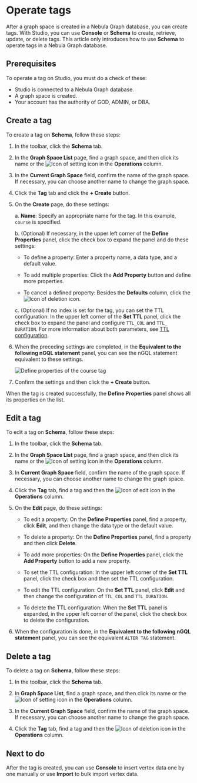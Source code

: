 # Operate tags

After a graph space is created in a Nebula Graph database, you can create tags. With Studio, you can use **Console** or **Schema** to create, retrieve, update, or delete tags. This article only introduces how to use **Schema** to operate tags in a Nebula Graph database.

## Prerequisites

To operate a tag on Studio, you must do a check of these:

- Studio is connected to a Nebula Graph database.
- A graph space is created.
- Your account has the authority of GOD, ADMIN, or DBA.

## Create a tag

To create a tag on **Schema**, follow these steps:

1. In the toolbar, click the **Schema** tab.

2. In the **Graph Space List** page, find a graph space, and then click its name or the ![Icon of setting](https://docs-cdn.nebula-graph.com.cn/nebula-studio-docs/st-ug-018.png "Settings") icon in the **Operations** column.

3. In the **Current Graph Space** field, confirm the name of the graph space. If necessary, you can choose another name to change the graph space.

4. Click the **Tag** tab and click the **+ Create** button.

5. On the **Create** page, do these settings:

   a. **Name**: Specify an appropriate name for the tag. In this example, `course` is specified.

   b. (Optional) If necessary, in the upper left corner of the **Define Properties** panel, click the check box to expand the panel and do these settings:

   - To define a property: Enter a property name, a data type, and a default value.

   - To add multiple properties: Click the **Add Property** button and define more properties.

   - To cancel a defined property: Besides the **Defaults** column, click the ![Icon of deletion](https://docs-cdn.nebula-graph.com.cn/nebula-studio-docs/st-ug-020.png "Cancel") icon.

   c. (Optional) If no index is set for the tag, you can set the TTL configuration: In the upper left corner of the **Set TTL** panel, click the check box to expand the panel and configure `TTL_COL` and `TTL_ DURATION`. For more information about both parameters, see [TTL configuration](https://docs.nebula-graph.com.cn/manual-CN/2.query-language/4.statement-syntax/1.data-definition-statements/TTL/> "Click to go to Nebula Graph website").

6. When the preceding settings are completed, in the **Equivalent to the following nGQL statement** panel, you can see the nGQL statement equivalent to these settings.

   ![Define properties of the `course` tag](https://docs-cdn.nebula-graph.com.cn/nebula-studio-docs/st-ug-028.png "Define a tag")

7. Confirm the settings and then click the **+ Create** button.

When the tag is created successfully, the **Define Properties** panel shows all its properties on the list.

## Edit a tag

To edit a tag on **Schema**, follow these steps:

1. In the toolbar, click the **Schema** tab.

2. In the **Graph Space List** page, find a graph space, and then click its name or the ![Icon of setting](https://docs-cdn.nebula-graph.com.cn/nebula-studio-docs/st-ug-018.png "Set") icon in the **Operations** column.

3. In **Current Graph Space** field, confirm the name of the graph space. If necessary, you can choose another name to change the graph space.

4. Click the **Tag** tab, find a tag and then the ![Icon of edit](https://docs-cdn.nebula-graph.com.cn/nebula-studio-docs/st-ug-021.png "Edit") icon in the **Operations** column.

5. On the **Edit** page, do these settings:

   - To edit a property: On the **Define Properties** panel, find a property, click **Edit**, and then change the data type or the default value.

   - To delete a property: On the **Define Properties** panel, find a property and then click **Delete**.

   - To add more properties: On the **Define Properties** panel, click the **Add Property** button to add a new property.

   - To set the TTL configuration: In the upper left corner of the **Set TTL** panel, click the check box and then set the TTL configuration.

   - To edit the TTL configuration: On the **Set TTL** panel, click **Edit** and then change the configuration of `TTL_COL` and `TTL_DURATION`.

   - To delete the TTL configuration: When the **Set TTL** panel is expanded, in the upper left corner of the panel, click the check box to delete the configuration.

6. When the configuration is done, in the **Equivalent to the following nGQL statement** panel, you can see the equivalent `ALTER TAG` statement.

## Delete a tag

To delete a tag on **Schema**, follow these steps:

1. In the toolbar, click the **Schema** tab.

2. In **Graph Space List**, find a graph space, and then click its name or the ![Icon of setting](https://docs-cdn.nebula-graph.com.cn/nebula-studio-docs/st-ug-018.png "Settings") icon in the **Operations** column.

3. In the **Current Graph Space** field, confirm the name of the graph space. If necessary, you can choose another name to change the graph space.

4. Click the **Tag** tab, find a tag and then the ![Icon of deletion](https://docs-cdn.nebula-graph.com.cn/nebula-studio-docs/st-ug-017.png) icon in the **Operations** column.

## Next to do

After the tag is created, you can use **Console** to insert vertex data one by one manually or use **Import** to bulk import vertex data.
